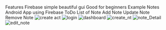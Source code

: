 Features
Firebase
simple
beautiful gui
Good for beginners
Example Notes Android App using Firebase
ToDo
 List of Note
 Add Note
 Update Note
 Remove Note
![create act](https://user-images.githubusercontent.com/111700337/235187495-1f2c99ef-844d-4e61-9411-355e32178a27.jpeg)
![login](https://user-images.githubusercontent.com/111700337/235187541-d2432315-6f8e-4637-ae8e-fd4288dc8d23.jpeg)
![dashboard](https://user-images.githubusercontent.com/111700337/235187562-d8acf023-868d-4af9-9b54-2a004526e234.jpeg)
![create_nt](https://user-images.githubusercontent.com/111700337/235187589-bb0cf495-bf23-4899-a00b-7adae65128d6.jpeg)
![note_Detail](https://user-images.githubusercontent.com/111700337/235187615-285f3793-f0ab-4421-8687-3de1491122d5.jpeg)
![edit_note](https://user-images.githubusercontent.com/111700337/235187632-497a8bab-20f1-4069-a655-c45414af3898.jpeg)
